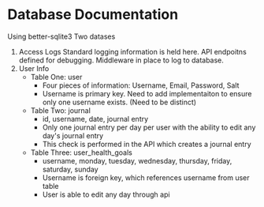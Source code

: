 # Database Documentation

Using better-sqlite3
Two datases
1. Access Logs
    Standard logging information is held here. API endpoitns defined for debugging. Middleware in place to log to database.
2. User Info
    * Table One: user
        * Four pieces of information: Username, Email, Password, Salt
        * Username is primary key. Need to add implementaiton to ensure only one username exists. (Need to be distinct)
    * Table Two: journal
        * id, username, date, journal entry
        * Only one journal entry per day per user with the ability to edit any day's journal entry
        * This check is performed in the API which creates a journal entry
    * Table Three: user_health_goals
        *  username, monday, tuesday, wednesday, thursday, friday, saturday, sunday
        *  Username is foreign key, which references username from user table
        *  User is able to edit any day through api
    
